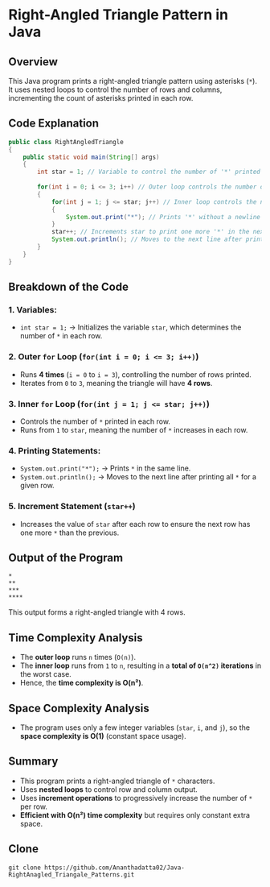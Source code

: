# Right-Angled Triangle Pattern in Java
## Overview
This Java program prints a right-angled triangle pattern using asterisks (`*`). It uses nested loops to control the number of rows and columns, incrementing the count of asterisks printed in each row.

## Code Explanation
```java
public class RightAngledTriangle
{
    public static void main(String[] args)
    {
        int star = 1; // Variable to control the number of '*' printed in each row
        
        for(int i = 0; i <= 3; i++) // Outer loop controls the number of rows
        {
            for(int j = 1; j <= star; j++) // Inner loop controls the number of '*' per row
            {
                System.out.print("*"); // Prints '*' without a newline
            }
            star++; // Increments star to print one more '*' in the next row
            System.out.println(); // Moves to the next line after printing '*' for the current row
        }
    }
}
```

## Breakdown of the Code

### 1. **Variables:**
   - `int star = 1;` → Initializes the variable `star`, which determines the number of `*` in each row.

### 2. **Outer `for` Loop (`for(int i = 0; i <= 3; i++)`)**
   - Runs **4 times** (`i = 0` to `i = 3`), controlling the number of rows printed.
   - Iterates from `0` to `3`, meaning the triangle will have **4 rows**.

### 3. **Inner `for` Loop (`for(int j = 1; j <= star; j++)`)**
   - Controls the number of `*` printed in each row.
   - Runs from `1` to `star`, meaning the number of `*` increases in each row.

### 4. **Printing Statements:**
   - `System.out.print("*");` → Prints `*` in the same line.
   - `System.out.println();` → Moves to the next line after printing all `*` for a given row.

### 5. **Increment Statement (`star++`)**
   - Increases the value of `star` after each row to ensure the next row has one more `*` than the previous.

## Output of the Program
```
*
**
***
****
```
This output forms a right-angled triangle with 4 rows.

## Time Complexity Analysis
- The **outer loop** runs `n` times (`O(n)`).
- The **inner loop** runs from `1` to `n`, resulting in a **total of `O(n^2)` iterations** in the worst case.
- Hence, the **time complexity is O(n²)**.

## Space Complexity Analysis
- The program uses only a few integer variables (`star`, `i`, and `j`), so the **space complexity is O(1)** (constant space usage).

## Summary
- This program prints a right-angled triangle of `*` characters.
- Uses **nested loops** to control row and column output.
- Uses **increment operations** to progressively increase the number of `*` per row.
- **Efficient with O(n²) time complexity** but requires only constant extra space.

## Clone
```
git clone https://github.com/Ananthadatta02/Java-RightAnagled_Triangale_Patterns.git
```
